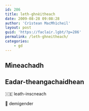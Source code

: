 ```yaml
---
id: 286
title: leth-ghnèitheach
date: 2009-08-28 09:08:28
author: 'Crìstean MacMhìcheil'
layout: post
guid: 'https://faclair.lgbt/?p=286'
permalink: /leth-ghneitheach/
categories:
    - gd
---
```


## Mìneachadh

## Eadar-theangachaidhean

&#x1f1ee;&#x1f1ea; leath-inscneach

&#x1f3f4;&#xe0067;&#xe0062;&#xe0065;&#xe006e;&#xe0067;&#xe007f; demigender